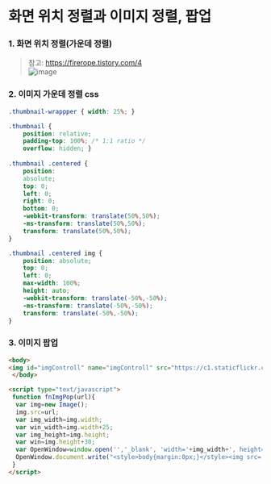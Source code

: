 # 화면 위치 정렬과 이미지 정렬, 팝업

### 1. 화면 위치 정렬(가운데 정렬) 
> 참고: https://firerope.tistory.com/4  
![image](https://user-images.githubusercontent.com/45334819/93689685-d8478800-fb0b-11ea-9d84-90988d88ddf4.png)  

### 2. 이미지 가운데 정렬 css
``` css
.thumbnail-wrappper { width: 25%; } 

.thumbnail { 
	position: relative; 
	padding-top: 100%; /* 1:1 ratio */ 
	overflow: hidden; } 
	
.thumbnail .centered { 
	position: 
	absolute; 
	top: 0; 
	left: 0; 
	right: 0; 
	bottom: 0; 
	-webkit-transform: translate(50%,50%); 
	-ms-transform: translate(50%,50%); 
	transform: translate(50%,50%); 
} 

.thumbnail .centered img {
	position: absolute; 
	top: 0; 
	left: 0; 
	max-width: 100%; 
	height: auto; 
	-webkit-transform: translate(-50%,-50%); 
	-ms-transform: translate(-50%,-50%); 
	transform: translate(-50%,-50%); 
}
```

### 3. 이미지 팝업  
```html 
<body>
<img id="imgControll" name="imgControll" src="https://c1.staticflickr.com/8/7166/6616140965_81faceea87_b.jpg" width="150" height="100" onclick="fnImgPop(this.src)">
 </body>

<script type="text/javascript">
 function fnImgPop(url){
  var img=new Image();
  img.src=url;
  var img_width=img.width;
  var win_width=img.width+25;
  var img_height=img.height;
  var win=img.height+30;
  var OpenWindow=window.open('','_blank', 'width='+img_width+', height='+img_height+', menubars=no, scrollbars=auto');
  OpenWindow.document.write("<style>body{margin:0px;}</style><img src='"+url+"' width='"+win_width+"'>");
 }
</script>
```
